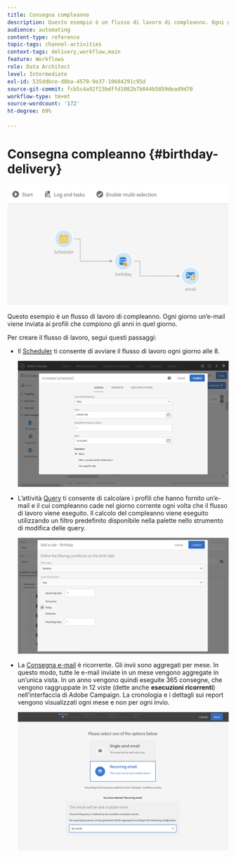 ```yaml
---
title: Consegna compleanno
description: Questo esempio è un flusso di lavoro di compleanno. Ogni giorno un’e-mail viene inviata ai profili che compiono gli anni in quel giorno.
audience: automating
content-type: reference
topic-tags: channel-activities
context-tags: delivery,workflow,main
feature: Workflows
role: Data Architect
level: Intermediate
exl-id: 535ddbce-d8ba-4578-9e37-10604291c95d
source-git-commit: fcb5c4a92f23bdffd1082b7b044b5859dead9d70
workflow-type: tm+mt
source-wordcount: '172'
ht-degree: 69%

---
```


# Consegna compleanno {#birthday-delivery}

![](assets/wkf_delivery_example_1.png)

Questo esempio è un flusso di lavoro di compleanno. Ogni giorno un’e-mail viene inviata ai profili che compiono gli anni in quel giorno.

Per creare il flusso di lavoro, segui questi passaggi:

* Il [Scheduler](../../automating/using/scheduler.md) ti consente di avviare il flusso di lavoro ogni giorno alle 8.

   ![](assets/wkf_delivery_example_2.png)

* L’attività [Query](../../automating/using/query.md) ti consente di calcolare i profili che hanno fornito un’e-mail e il cui compleanno cade nel giorno corrente ogni volta che il flusso di lavoro viene eseguito. Il calcolo del compleanno viene eseguito utilizzando un filtro predefinito disponibile nella palette nello strumento di modifica delle query.

   ![](assets/wkf_delivery_example_3.png)

* La [Consegna e-mail](../../automating/using/email-delivery.md) è ricorrente. Gli invii sono aggregati per mese. In questo modo, tutte le e-mail inviate in un mese vengono aggregate in un’unica vista. In un anno vengono quindi eseguite 365 consegne, che vengono raggruppate in 12 viste (dette anche **esecuzioni ricorrenti**) nell’interfaccia di Adobe Campaign. La cronologia e i dettagli sui report vengono visualizzati ogni mese e non per ogni invio.

   ![](assets/wkf_delivery_example_4.png)
